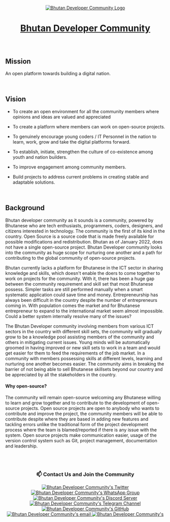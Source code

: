 <p align="center">
 <a target="_blank" href="https://www.devbt.org">
  <img src="https://devbt.org/assets/images/socials-cover.png" alt="Bhutan Developer Community Logo" />
 </a>
</p>

# <a href="https://www.devbt.org" target="_blank"> <p align="center">Bhutan Developer Community</p> </a>
 
 <br/>
 
<!--  Don't write above this -->
 
## Mission

An open platform towards building a digital nation. 

<br/>

## Vision

- To create an open environment for all the community members where opinions and ideas are valued and appreciated

- To create a platform where members can work on open-source projects.

- To genuinely encourage young coders / IT Personnel in the nation to learn, work, grow and take the digital platforms forward.

- To establish, initiate, strengthen the culture of co-existence among youth and nation builders.

- To improve engagement among community members.

- Build projects to address current problems in creating stable and adaptable solutions. 

<br/>

## Background

Bhutan developer community as it sounds is a community, powered by Bhutanese who are tech enthusiasts, programmers, coders, designers, and citizens interested in technology. The community is the first of its kind in the country. Open Source is a source code that is made freely available for possible modifications and redistribution. Bhutan as of January 2022, does not have a single open-source project. Bhutan Developer community looks into the community as huge scope for nurturing one another and a path for contributing to the global community of open-source projects.

Bhutan currently lacks a platform for Bhutanese in the ICT sector in sharing knowledge and skills, which doesn't enable the doers to come together to work on projects for the community. With it, there has been a huge gap between the community requirement and skill set that most Bhutanese possess. Simpler tasks are still performed manually when a smart systematic application could save time and money. Entrepreneurship has always been difficult in the country despite the number of entrepreneurs coming in. With population comes the market and for Bhutanese entrepreneur to expand to the international market seem almost impossible. Could a better system internally resolve many of the issues?

The Bhutan Developer community involving members from various ICT sectors in the country with different skill sets, the community will gradually grow to be a knowledge pool assisting members of the community and others in mitigating current issues. Young minds will be automatically groomed in having improved or new skill sets to work in a team and would get easier for them to feed the requirements of the job market. In a community with members possessing skills at different levels, learning and nurturing one another becomes easier. The community aims in breaking the barrier of not being able to sell Bhutanese skillsets beyond our country and be appreciated by all the stakeholders in the country.



#### Why open-source?

The community will remain open-source welcoming any Bhutanese willing to learn and grow together and to contribute to the development of open-source projects. Open source projects are open to anybody who wants to contribute and improve the project, the community members will be able to contribute despite where they are based in adding new features and tackling errors unlike the traditional form of the project development process where the team is blamed/reported if there is any issue with the system. Open source projects make communication easier, usage of the version control system such as Git, project management, documentation and leadership.

<br/>

<!-- Dont write anything below this -->

#
 
 ### <p align="center">📫 Contact Us and Join the Community </p>
 
<p align="center">
 <a href="https://twitter.com/btdevcommunity">
  <img src="https://img.shields.io/badge/Twitter-1DA1F2?style=for-the-badge&logo=twitter&logoColor=white" alt="Bhutan Developer Community's Twitter" />     
 </a>
 <a target="_blank" href="https://chat.whatsapp.com/ByKjpnV2ajsBiqG140WEI2">
  <img src="https://img.shields.io/badge/whatsapp-25D366?style=for-the-badge&logo=WhatsApp&logoColor=white" alt="Bhutan Developer Community's WhatsApp Group" />     
 </a>
 <a target="_blank" href="https://discord.gg/kfG4Z9qBEb">
  <img src="https://img.shields.io/badge/discord-7289DA?style=for-the-badge&logo=Discord&logoColor=white" alt="Bhutan Developer Community's Discord Server" />     
 </a>
 <a href="https://t.me/+0WfVhQysyQFiOTg1">
  <img src="https://img.shields.io/badge/Telegram-229ED9?style=for-the-badge&logo=telegram&logoColor=white" alt="Bhutan Developer Community's Telegram Channel" />   
 </a>
 <a target="_blank" href="https://github.com/btdevcommunity">
  <img src="https://img.shields.io/badge/GitHub-171515?style=for-the-badge&logo=github&logoColor=white" alt="Bhutan Developer Community's GitHub" />     
 </a>
 <a target="_blank" href="mailto:btdevelopercommunity@gmail.com">
  <img src="https://img.shields.io/badge/email-3357C0?style=for-the-badge&logo=gmail&logoColor=white" alt="Bhutan Developer Community's email" />     
 </a>
 <a target="_blank" href="https://www.devbt.org">
  <img src="https://img.shields.io/badge/Website-1EBBEE?style=for-the-badge&logo=internetexplorer&logoColor=white" alt="Bhutan Developer Community's" />     
 </a>
</p>

